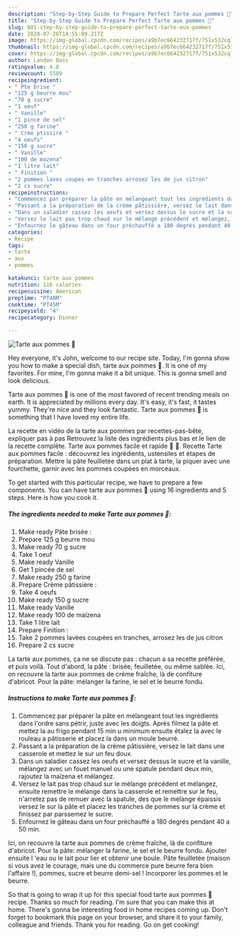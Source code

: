 ```yaml
---
description: "Step-by-Step Guide to Prepare Perfect Tarte aux pommes 🍎"
title: "Step-by-Step Guide to Prepare Perfect Tarte aux pommes 🍎"
slug: 881-step-by-step-guide-to-prepare-perfect-tarte-aux-pommes
date: 2020-07-26T14:55:09.217Z
image: https://img-global.cpcdn.com/recipes/a9b7ec664232717f/751x532cq70/tarte-aux-pommes-🍎-photo-principale-de-la-recette.jpg
thumbnail: https://img-global.cpcdn.com/recipes/a9b7ec664232717f/751x532cq70/tarte-aux-pommes-🍎-photo-principale-de-la-recette.jpg
cover: https://img-global.cpcdn.com/recipes/a9b7ec664232717f/751x532cq70/tarte-aux-pommes-🍎-photo-principale-de-la-recette.jpg
author: Landon Bass
ratingvalue: 4.8
reviewcount: 5589
recipeingredient:
- " Pte brise "
- "125 g beurre mou"
- "70 g sucre"
- "1 oeuf"
- " Vanille"
- "1 pince de sel"
- "250 g farine"
- " Crme ptissire "
- "4 oeufs"
- "150 g sucre"
- " Vanille"
- "100 de mazena"
- "1 litre lait"
- " Finition "
- "2 pommes laves coupes en tranches arrosez les de jus citron"
- "2 cs sucre"
recipeinstructions:
- "Commencez par préparer la pâte en mélangeant tout les ingrédients dans l&#39;ordre sans pétrir, juste avec les doigts. Après filmez la pâte et mettez la au frigo pendant 15 min u minimum ensuite étalez la avec le rouleau a pâtisserie et placez la dans un moule beurré."
- "Passant a la préparation de la crème pâtissière, versez le lait dans une casserole et mettez le sur un feu doux."
- "Dans un saladier cassez les oeufs et versez dessus le sucre et la vanille, mélangez avec un fouet manuel ou une spatule pendant deux min, rajoutez la maïzena et mélangez."
- "Versez le lait pas trop chaud sur le mélange précédent et mélangez, ensuite remettre le mélange dans la casserole et remettre sur le feu, n&#39;arretez pas de remuer avec la spatule, des que le mélange épaissis versez le sur la pâte et placez les tranches de pommes sur la crème et finissez par parssemez le sucre."
- "Enfournez le gâteau dans un four préchauffé a 180 degrés pendant 40 a 50 min."
categories:
- Recipe
tags:
- tarte
- aux
- pommes

katakunci: tarte aux pommes 
nutrition: 116 calories
recipecuisine: American
preptime: "PT40M"
cooktime: "PT45M"
recipeyield: "4"
recipecategory: Dinner

---
```



![Tarte aux pommes 🍎](https://img-global.cpcdn.com/recipes/a9b7ec664232717f/751x532cq70/tarte-aux-pommes-🍎-photo-principale-de-la-recette.jpg)

Hey everyone, it's John, welcome to our recipe site. Today, I'm gonna show you how to make a special dish, tarte aux pommes 🍎. It is one of my favorites. For mine, I'm gonna make it a bit unique. This is gonna smell and look delicious.

Tarte aux pommes 🍎 is one of the most favored of recent trending meals on earth. It is appreciated by millions every day. It's easy, it's fast, it tastes yummy. They're nice and they look fantastic. Tarte aux pommes 🍎 is something that I have loved my entire life.

La recette en vidéo de la tarte aux pommes par recettes-pas-bête, expliquer pas à pas Retrouvez la liste des ingrédients plus bas et le lien de la recette complète. Tarte aux pommes facile et rapide 🍏 🍎. Recette Tarte aux pommes facile : découvrez les ingrédients, ustensiles et étapes de préparation. Mettre la pâte feuilletée dans un plat à tarte, la piquer avec une fourchette, garnir avec les pommes coupées en morceaux.


To get started with this particular recipe, we have to prepare a few components. You can have tarte aux pommes 🍎 using 16 ingredients and 5 steps. Here is how you cook it.

<!--inarticleads1-->

##### The ingredients needed to make Tarte aux pommes 🍎:

1. Make ready  Pâte brisée :
1. Prepare 125 g beurre mou
1. Make ready 70 g sucre
1. Take 1 oeuf
1. Make ready  Vanille
1. Get 1 pincée de sel
1. Make ready 250 g farine
1. Prepare  Crème pâtissière :
1. Take 4 oeufs
1. Make ready 150 g sucre
1. Make ready  Vanille
1. Make ready 100 de maïzena
1. Take 1 litre lait
1. Prepare  Finition :
1. Take 2 pommes lavées coupées en tranches, arrosez les de jus citron
1. Prepare 2 cs sucre


La tarte aux pommes, ça ne se discute pas : chacun a sa recette préférée, et puis voilà. Tout d&#39;abord, la pâte : brisée, feuilletée, ou même sablée. Ici, on recouvre la tarte aux pommes de crème fraîche, là de confiture d&#39;abricot. Pour la pâte: mélanger la farine, le sel et le beurre fondu. 

<!--inarticleads2-->

##### Instructions to make Tarte aux pommes 🍎:

1. Commencez par préparer la pâte en mélangeant tout les ingrédients dans l&#39;ordre sans pétrir, juste avec les doigts. Après filmez la pâte et mettez la au frigo pendant 15 min u minimum ensuite étalez la avec le rouleau a pâtisserie et placez la dans un moule beurré.
1. Passant a la préparation de la crème pâtissière, versez le lait dans une casserole et mettez le sur un feu doux.
1. Dans un saladier cassez les oeufs et versez dessus le sucre et la vanille, mélangez avec un fouet manuel ou une spatule pendant deux min, rajoutez la maïzena et mélangez.
1. Versez le lait pas trop chaud sur le mélange précédent et mélangez, ensuite remettre le mélange dans la casserole et remettre sur le feu, n&#39;arretez pas de remuer avec la spatule, des que le mélange épaissis versez le sur la pâte et placez les tranches de pommes sur la crème et finissez par parssemez le sucre.
1. Enfournez le gâteau dans un four préchauffé a 180 degrés pendant 40 a 50 min.


Ici, on recouvre la tarte aux pommes de crème fraîche, là de confiture d&#39;abricot. Pour la pâte: mélanger la farine, le sel et le beurre fondu. Ajouter ensuite l &#39;eau ou le lait pour lier et obtenir une boule. Pâte feuilletée (maison si vous avez le courage, mais une du commerce pure beurre fera bien l&#39;affaire !), pommes, sucre et beurre demi-sel ! Incorporer les pommes et le beurre. 

So that is going to wrap it up for this special food tarte aux pommes 🍎 recipe. Thanks so much for reading. I'm sure that you can make this at home. There's gonna be interesting food in home recipes coming up. Don't forget to bookmark this page on your browser, and share it to your family, colleague and friends. Thank you for reading. Go on get cooking!
